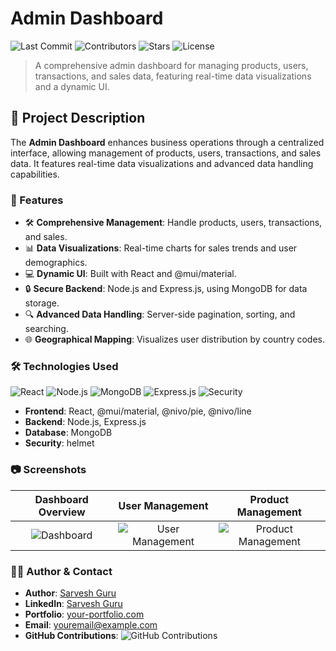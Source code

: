 # Admin Dashboard

![Last Commit](https://img.shields.io/github/last-commit/sarveshguru/Admin-Dashboard) 
![Contributors](https://img.shields.io/github/contributors/sarveshguru/Admin-Dashboard)
![Stars](https://img.shields.io/github/stars/sarveshguru/Admin-Dashboard?style=social)
![License](https://img.shields.io/github/license/sarveshguru/Admin-Dashboard)

> A comprehensive admin dashboard for managing products, users, transactions, and sales data, featuring real-time data visualizations and a dynamic UI.

## 📜 Project Description

The **Admin Dashboard** enhances business operations through a centralized interface, allowing management of products, users, transactions, and sales data. It features real-time data visualizations and advanced data handling capabilities.

### 🚀 Features

- 🛠️ **Comprehensive Management**: Handle products, users, transactions, and sales.
- 📊 **Data Visualizations**: Real-time charts for sales trends and user demographics.
- 💻 **Dynamic UI**: Built with React and @mui/material.
- 🔒 **Secure Backend**: Node.js and Express.js, using MongoDB for data storage.
- 🔍 **Advanced Data Handling**: Server-side pagination, sorting, and searching.
- 🌐 **Geographical Mapping**: Visualizes user distribution by country codes.

### 🛠️ Technologies Used

![React](https://img.shields.io/badge/Frontend-React-blue)
![Node.js](https://img.shields.io/badge/Backend-Node.js-green)
![MongoDB](https://img.shields.io/badge/Database-MongoDB-brightgreen)
![Express.js](https://img.shields.io/badge/Framework-Express.js-lightgrey)
![Security](https://img.shields.io/badge/Security-Helmet-red)

- **Frontend**: React, @mui/material, @nivo/pie, @nivo/line
- **Backend**: Node.js, Express.js
- **Database**: MongoDB
- **Security**: helmet

### 📷 Screenshots

| Dashboard Overview | User Management | Product Management |
|:------------------:|:---------------:|:------------------:|
| ![Dashboard](path/to/your/screenshot1.png) | ![User Management](path/to/your/screenshot2.png) | ![Product Management](path/to/your/screenshot3.png) |

### 🧑‍💻 Author & Contact

- **Author**: [Sarvesh Guru](https://github.com/sarveshguru)
- **LinkedIn**: [Sarvesh Guru](https://www.linkedin.com/in/your-profile)
- **Portfolio**: [your-portfolio.com](https://your-portfolio.com)
- **Email**: [youremail@example.com](mailto:youremail@example.com)
- **GitHub Contributions**: ![GitHub Contributions](https://img.shields.io/github/contributors/sarveshguru)
